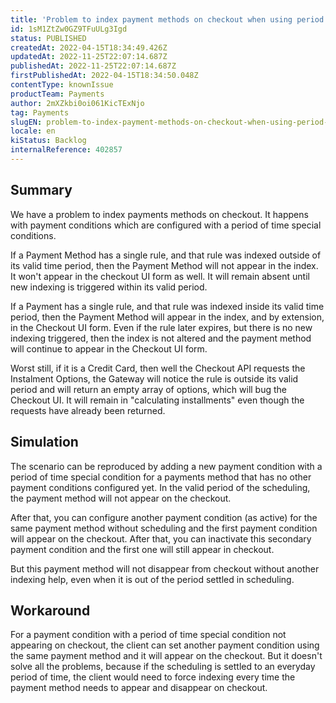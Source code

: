 ```yaml
---
title: 'Problem to index payment methods on checkout when using period of time special condition'
id: 1sM1ZtZw0GZ9TFuULg3Igd
status: PUBLISHED
createdAt: 2022-04-15T18:34:49.426Z
updatedAt: 2022-11-25T22:07:14.687Z
publishedAt: 2022-11-25T22:07:14.687Z
firstPublishedAt: 2022-04-15T18:34:50.048Z
contentType: knownIssue
productTeam: Payments
author: 2mXZkbi0oi061KicTExNjo
tag: Payments
slugEN: problem-to-index-payment-methods-on-checkout-when-using-period-of-time-special-condition
locale: en
kiStatus: Backlog
internalReference: 402857
---
```


## Summary


We have a problem to index payments methods on checkout. It happens with payment conditions which are configured with a period of time special conditions.

If a Payment Method has a single rule, and that rule was indexed outside of its valid time period, then the Payment Method will not appear in the index. It won't appear in the checkout UI form as well. It will remain absent until new indexing is triggered within its valid period.

If a Payment has a single rule, and that rule was indexed inside its valid time period, then the Payment Method will appear in the index, and by extension, in the Checkout UI form. Even if the rule later expires, but there is no new indexing triggered, then the index is not altered and the payment method will continue to appear in the Checkout UI form.

Worst still, if it is a Credit Card, then well the Checkout API requests the Instalment Options, the Gateway will notice the rule is outside its valid period and will return an empty array of options, which will bug the Checkout UI. It will remain in "calculating installments" even though the requests have already been returned.



## Simulation


The scenario can be reproduced by adding a new payment condition with a period of time special condition for a payments method that has no other payment conditions configured yet. In the valid period of the scheduling, the payment method will not appear on the checkout.

After that, you can configure another payment condition (as active) for the same payment method without scheduling and the first payment condition will appear on the checkout. After that, you can inactivate this secondary payment condition and the first one will still appear in checkout.

But this payment method will not disappear from checkout without another indexing help, even when it is out of the period settled in scheduling.



## Workaround


For a payment condition with a period of time special condition not appearing on checkout, the client can set another payment condition using the same payment method and it will appear on the checkout. But it doesn't solve all the problems, because if the scheduling is settled to an everyday period of time, the client would need to force indexing every time the payment method needs to appear and disappear on checkout.

